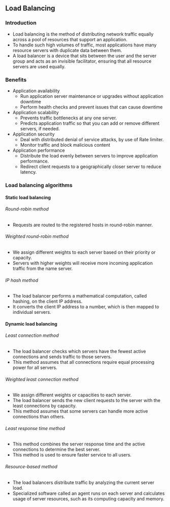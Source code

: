 ## Load Balancing

### Introduction

* Load balancing is the method of distributing network traffic equally across a pool of resources that support an application.
* To handle such high volumes of traffic, most applications have many resource servers with duplicate data between them. 
* A load balancer is a device that sits between the user and the server group and acts as an invisible facilitator, ensuring that all resource servers are used equally.

### Benefits

* Application availability
  * Run application server maintenance or upgrades without application downtime
  * Perform health checks and prevent issues that can cause downtime
* Application scalability
  * Prevents traffic bottlenecks at any one server.
  * Predicts application traffic so that you can add or remove different servers, if needed.
* Application security
  * Deal with distributed denial of service attacks, by use of Rate limiter.
  * Monitor traffic and block malicious content
* Application performance
  * Distribute the load evenly between servers to improve application performance.
  * Redirect client requests to a geographically closer server to reduce latency.


### Load balancing algorithms

#### Static load balancing

###### Round-robin method
* Requests are routed to the registered hosts in round-robin manner.

###### Weighted round-robin method
* We assign different weights to each server based on their priority or capacity. 
* Servers with higher weights will receive more incoming application traffic from the name server.

###### IP hash method
* The load balancer performs a mathematical computation, called hashing, on the client IP address. 
* It converts the client IP address to a number, which is then mapped to individual servers.

#### Dynamic load balancing

###### Least connection method
* The load balancer checks which servers have the fewest active connections and sends traffic to those servers.
* This method assumes that all connections require equal processing power for all servers.

###### Weighted least connection method
* We assign different weights or capacities to each server. 
* The load balancer sends the new client requests to the server with the least connections by capacity.
* This method assumes that some servers can handle more active connections than others.

###### Least response time method
* This method combines the server response time and the active connections to determine the best server. 
* This method is used to ensure faster service to all users.

###### Resource-based method
* The load balancers distribute traffic by analyzing the current server load.
* Specialized software called an agent runs on each server and calculates usage of server resources, such as its computing capacity and memory.
